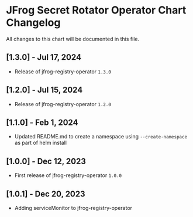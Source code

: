 # JFrog Secret Rotator Operator Chart Changelog
All changes to this chart will be documented in this file.

## [1.3.0] - Jul 17, 2024
* Release of jfrog-registry-operator `1.3.0`

## [1.2.0] - Jul 15, 2024
* Release of jfrog-registry-operator `1.2.0`

## [1.1.0] - Feb 1, 2024
* Updated README.md to create a namespace using `--create-namespace` as part of helm install

## [1.0.0] - Dec 12, 2023
* First release of jfrog-registry-operator `1.0.0`

## [1.0.1] - Dec 20, 2023
* Adding serviceMonitor to jfrog-registry-operator
